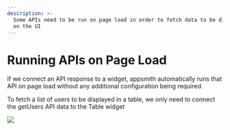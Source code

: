 ```yaml
---
description: >-
  Some APIs need to be run on page load in order to fetch data to be displayed
  on the UI
---
```


# Running APIs on Page Load

If we connect an API response to a widget, appsmith automatically runs that API on page load without any additional configuration being required.

To fetch a list of users to be displayed in a table, we only need to connect the getUsers API data to the Table widget 

![](../../.gitbook/assets/on-page-load.gif)

